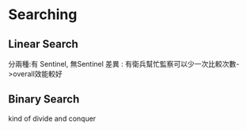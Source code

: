 # Searching

## Linear Search
分兩種:有 Sentinel, 無Sentinel
差異 : 有衛兵幫忙監察可以少一次比較次數->overall效能較好

## Binary Search 
kind of divide and conquer